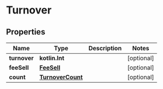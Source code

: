 
# Turnover

## Properties
Name | Type | Description | Notes
------------ | ------------- | ------------- | -------------
**turnover** | **kotlin.Int** |  |  [optional]
**feeSell** | [**FeeSell**](FeeSell.md) |  |  [optional]
**count** | [**TurnoverCount**](TurnoverCount.md) |  |  [optional]



